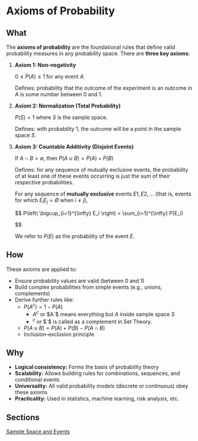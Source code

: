 # Axioms of Probability

## **What**

The **axioms of probability** are the foundational rules that define valid probability measures in any probability space. There are **three key axioms**:

1. **Axiom 1: Non-negativity**
    
    $0 \leq P(A) \leq 1$ for any event $A$.
    
    Defines: probability that the outcome of the experiment is an outcome in $A$ is some number between 0 and 1.
    
2. **Axiom 2: Normalization (Total Probability)**
    
    $P(S)=1$ where $S$ is the sample space.
    
    Defines: with probability 1, the outcome will be a point in the sample space $S$.
    
3. **Axiom 3: Countable Additivity (Disjoint Events)**
    
    If $A∩B=∅$, then $P(A \cup B) = P(A) + P(B)$
    
    Defines: for any sequence of mutually exclusive events, the probability of at least one of these events occurring is just the sum of their respective probabilities.
    
    For any sequence of **mutually exclusive** events $E1, E2, ...$  (that is, events for
    which $E_iE_j= Ø$ when $i ≠ j$),
    
    $$
    P\left( \bigcup_{i=1}^{\infty} E_i \right) = \sum_{i=1}^{\infty} P(E_i)
    
    $$
    
    We refer to $P(E)$ as the probability of the event $E$.
    

## **How**

These axioms are applied to:

- Ensure probability values are valid (between 0 and 1)
- Build complex probabilities from simple events (e.g., unions, complements)
- Derive further rules like:
    - $P(A^c) = 1 - P(A)$
        - $A^c$ or $A`$ means everything but $A$ inside sample space $S$
        - $^c$ or $`$ is called as a complement in Set Theory.
    - $P(A \cup B) = P(A) + P(B) - P(A \cap B)$
    - Inclusion–exclusion principle

## **Why**

- **Logical consistency:** Forms the basis of probability theory
- **Scalability:** Allows building rules for combinations, sequences, and conditional events
- **Universality:** All valid probability models (discrete or continuous) obey these axioms
- **Practicality:** Used in statistics, machine learning, risk analysis, etc.

## Sections

[Sample Space and Events](Axioms%20of%20Probability%2022b81ba4f78a80d7b990e2b0f0c2926f/Sample%20Space%20and%20Events%2022b81ba4f78a804b86c9cea4973f7d77.md)